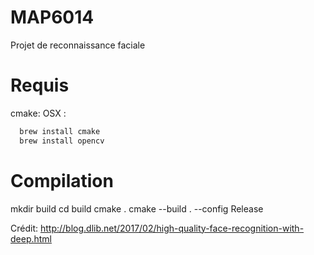 # MAP6014
Projet de reconnaissance faciale

# Requis
cmake:
  OSX :
  ```bash
    brew install cmake
    brew install opencv
  ```
# Compilation
mkdir build
cd build
cmake .
cmake --build . --config Release

Crédit:
http://blog.dlib.net/2017/02/high-quality-face-recognition-with-deep.html
